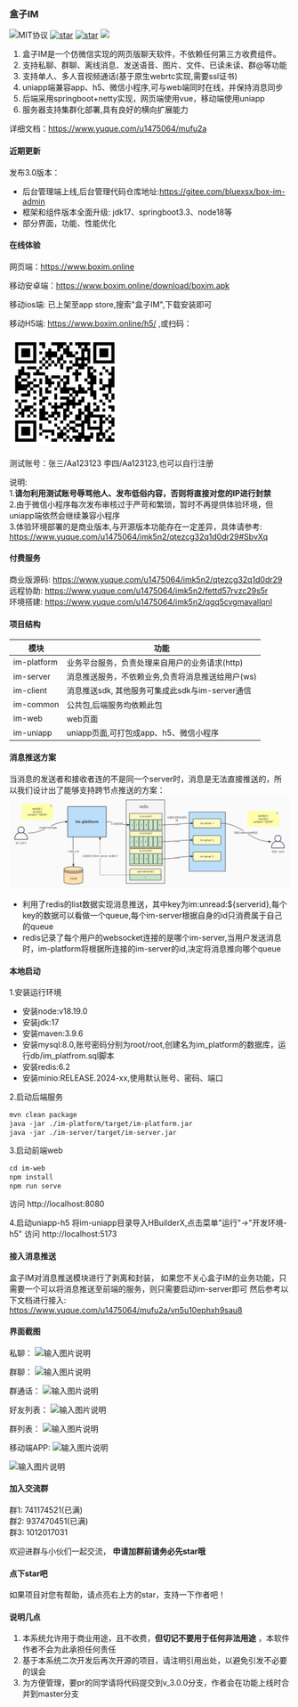 
###  **盒子IM** 
![MIT协议](https://img.shields.io/badge/license-MIT-red)
[![star](https://gitee.com/bluexsx/box-im/badge/star.svg)](https://gitee.com/bluexsx/box-im) 
[![star](https://img.shields.io/github/stars/bluexsx/box-im.svg?style=flat&logo=GitHub)](https://github.com/bluexsx/box-im) 
<a href="#加入交流群"><img src="https://img.shields.io/badge/QQ交流群-green.svg?style=plasticr"></a>

1. 盒子IM是一个仿微信实现的网页版聊天软件，不依赖任何第三方收费组件。
1. 支持私聊、群聊、离线消息、发送语音、图片、文件、已读未读、群@等功能
1. 支持单人、多人音视频通话(基于原生webrtc实现,需要ssl证书)
1. uniapp端兼容app、h5、微信小程序,可与web端同时在线，并保持消息同步
1. 后端采用springboot+netty实现，网页端使用vue，移动端使用uniapp
1. 服务器支持集群化部署,具有良好的横向扩展能力


详细文档：https://www.yuque.com/u1475064/mufu2a


#### 近期更新
发布3.0版本：

- 后台管理端上线,后台管理代码仓库地址:https://gitee.com/bluexsx/box-im-admin
- 框架和组件版本全面升级: jdk17、springboot3.3、node18等
- 部分界面，功能、性能优化


#### 在线体验

网页端：https://www.boxim.online

移动安卓端：https://www.boxim.online/download/boxim.apk

移动ios端: 已上架至app store,搜索"盒子IM",下载安装即可

移动H5端: https://www.boxim.online/h5/ ,或扫码：

![输入图片说明](%E6%88%AA%E5%9B%BE/h5%E4%BA%8C%E7%BB%B4%E7%A0%81.png)

测试账号：张三/Aa123123 李四/Aa123123,也可以自行注册

说明:  
1.**请勿利用测试账号辱骂他人、发布低俗内容，否则将直接对您的IP进行封禁**  
2.由于微信小程序每次发布审核过于严苛和繁琐，暂时不再提供体验环境，但uniapp端依然会继续兼容小程序  
3.体验环境部署的是商业版本,与开源版本功能存在一定差异，具体请参考:  
https://www.yuque.com/u1475064/imk5n2/qtezcg32q1d0dr29#SbvXq


#### 付费服务
商业版源码: https://www.yuque.com/u1475064/imk5n2/qtezcg32q1d0dr29  
远程协助: https://www.yuque.com/u1475064/imk5n2/fettd57rvzc29s5r  
环境搭建: https://www.yuque.com/u1475064/imk5n2/qgq5cvgmavallqnl


#### 项目结构
| 模块          | 功能                               |
|-------------|----------------------------------|
| im-platform | 业务平台服务，负责处理来自用户的业务请求(http)       |
| im-server   | 消息推送服务，不依赖业务,负责将消息推送给用户(ws)      |
| im-client   | 消息推送sdk, 其他服务可集成此sdk与im-server通信 |
| im-common   | 公共包,后端服务均依赖此包                    |
| im-web      | web页面                            |
| im-uniapp   | uniapp页面,可打包成app、h5、微信小程序        |

#### 消息推送方案
当消息的发送者和接收者连的不是同一个server时，消息是无法直接推送的，所以我们设计出了能够支持跨节点推送的方案：
![输入图片说明](%E6%88%AA%E5%9B%BE/%E6%B6%88%E6%81%AF%E6%8E%A8%E9%80%81%E9%9B%86%E7%BE%A4%E5%8C%96.jpg)

- 利用了redis的list数据实现消息推送，其中key为im:unread:${serverid},每个key的数据可以看做一个queue,每个im-server根据自身的id只消费属于自己的queue
- redis记录了每个用户的websocket连接的是哪个im-server,当用户发送消息时，im-platform将根据所连接的im-server的id,决定将消息推向哪个queue


#### 本地启动
1.安装运行环境
- 安装node:v18.19.0
- 安装jdk:17
- 安装maven:3.9.6
- 安装mysql:8.0,账号密码分别为root/root,创建名为im_platform的数据库，运行db/im_platfrom.sql脚本
- 安装redis:6.2
- 安装minio:RELEASE.2024-xx,使用默认账号、密码、端口

2.启动后端服务
```
mvn clean package
java -jar ./im-platform/target/im-platform.jar
java -jar ./im-server/target/im-server.jar
```

3.启动前端web
```
cd im-web
npm install
npm run serve
```
访问 http://localhost:8080

4.启动uniapp-h5
将im-uniapp目录导入HBuilderX,点击菜单"运行"->"开发环境-h5"
访问 http://localhost:5173

#### 接入消息推送
盒子IM对消息推送模块进行了剥离和封装， 如果您不关心盒子IM的业务功能，只需要一个可以将消息推送至前端的服务，则只需要启动im-server即可
然后参考以下文档进行接入:   
https://www.yuque.com/u1475064/mufu2a/vn5u10ephxh9sau8

#### 界面截图
私聊：
![输入图片说明](%E6%88%AA%E5%9B%BE/web/%E7%A7%81%E8%81%8A.jpg)

群聊：
![输入图片说明](%E6%88%AA%E5%9B%BE/web/%E7%BE%A4%E8%81%8A.jpg)

群通话：
![输入图片说明](%E6%88%AA%E5%9B%BE/web/%E5%A4%9A%E4%BA%BA%E9%80%9A%E8%AF%9D.jpg)

好友列表：
![输入图片说明](%E6%88%AA%E5%9B%BE/web/%E5%A5%BD%E5%8F%8B.jpg)

群列表：
![输入图片说明](%E6%88%AA%E5%9B%BE/web/%E7%BE%A4%E5%88%97%E8%A1%A8.jpg)

移动端APP:
![输入图片说明](%E6%88%AA%E5%9B%BE/app/1.png)  
  

![输入图片说明](%E6%88%AA%E5%9B%BE/app/2.png)  

#### 加入交流群
群1: 741174521(已满)  
群2: 937470451(已满)  
群3: 1012017031

欢迎进群与小伙们一起交流， **申请加群前请务必先star哦** 


#### 点下star吧
如果项目对您有帮助，请点亮右上方的star，支持一下作者吧！


#### 说明几点

1. 本系统允许用于商业用途，且不收费，**但切记不要用于任何非法用途** ，本软件作者不会为此承担任何责任
1. 基于本系统二次开发后再次开源的项目，请注明引用出处，以避免引发不必要的误会
1. 为方便管理，要pr的同学请将代码提交到v_3.0.0分支，作者会在功能上线时合并到master分支

